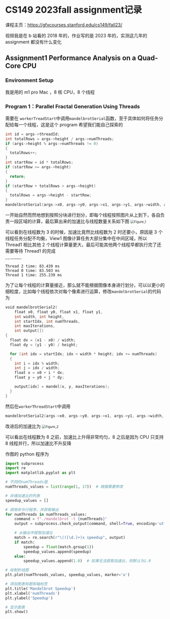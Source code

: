 # CS149 2023fall assignment记录

课程主页：https://gfxcourses.stanford.edu/cs149/fall23/

视频我是在 b 站看的 2018 年的，作业写的是 2023 年的，实测这几年的 assignment 都没有什么变化



## Assignment1 Performance Analysis on a Quad-Core CPU

### Environment Setup

我是用的 m1 pro Mac ，8 核 CPU，8 个线程



### Program 1：Parallel Fractal Generation Using Threads

需要在 `workerTreadStart`中调用`mandelbrotSerial`函数，至于具体如何将任务分配给每一个线程，这是这个 program 希望我们能自己探索的

```go
int id = args->threadId;
int totalRows = args->height / args->numThreads;
if (args->height % args->numThreads != 0)
{
  totalRows++;
}
int startRow = id * totalRows;
if (startRow >= args->height)
{
  return;
}
if (startRow + totalRows > args->height)
{
  totalRows = args->height - startRow;
}
mandelbrotSerial(args->x0, args->y0, args->x1, args->y1, args->width, args->height, startRow, totalRows, args->maxIterations, args->output);
```

一开始自然而然地想到按照分块进行划分，即每个线程按照图片从上到下，各自负责一段区域的计算，最后算出来的加速比与线程数量关系如下图
<img src="https://cdn.jsdelivr.net/gh/Real-Rio/pictures/img/Figure_1.png" alt="Figure_1" style="zoom:72%;" />

可以看到在线程数为 3 的时候，加速比竟然比线程数为 2 时还要小，原因是 3 个线程任务分配不均衡，View1 图像计算任务大部分集中在中间区域，所以 Thread1 相比其他 2 个线程计算量更大，最后可能其他两个线程早都执行完了还需要等待 Thread1 的完成

<img src="https://cdn.jsdelivr.net/gh/Real-Rio/pictures/img/image-20240308140805251.png" alt="image-20240308140805251" style="zoom: 25%;" />

```
Thread 2 time: 83.439 ms
Thread 0 time: 83.503 ms
Thread 1 time: 255.239 ms
```

为了让每个线程的计算量接近，那么就不能根据图像本身进行划分，可以以更小的细粒度，比如每个线程依次对每个像素进行运算，修改`mandelbrotSerial`的代码为

```go
void mandelbrotSerial2(
    float x0, float y0, float x1, float y1,
    int width, int height,
    int startIdx, int numThreads,
    int maxIterations,
    int output[])
{
  float dx = (x1 - x0) / width;
  float dy = (y1 - y0) / height;

  for (int idx = startIdx; idx < width * height; idx += numThreads)
  {
    int i = idx % width;
    int j = idx / width;
    float x = x0 + i * dx;
    float y = y0 + j * dy;

    output[idx] = mandel(x, y, maxIterations);
  }
}

```

然后在`workerThreadStart`中调用

```go
mandelbrotSerial2(args->x0, args->y0, args->x1, args->y1, args->width, args->height, args->threadId, args->numThreads, args->maxIterations, args->output);

```

改进后的加速比为
<img src="https://cdn.jsdelivr.net/gh/Real-Rio/pictures/img/Figure_2.png" alt="Figure_2" style="zoom:72%;" />

可以看出在线程数为 8 之前，加速比上升得非常均匀，8 之后是因为 CPU 只支持 8 线程并行，所以加速比不升反降

作图的 python 程序为

```python
import subprocess
import re
import matplotlib.pyplot as plt

# 不同的numThreads值
numThreads_values = list(range(1, 17))  # 根据需要修改

# 存储加速比的列表
speedup_values = []

# 调用命令行程序，并获取输出
for numThreads in numThreads_values:
    command = f"./mandelbrot -t {numThreads}"
    output = subprocess.check_output(command, shell=True, encoding='utf-8')

    # 从输出中提取加速比
    match = re.search(r"\(([\d.]+)x speedup", output)
    if match:
        speedup = float(match.group(1))
        speedup_values.append(speedup)
    else:
        speedup_values.append(1.0)  # 如果无法提取加速比，则默认为1.0

# 绘制折线图
plt.plot(numThreads_values, speedup_values, marker='o')

# 添加图表标题和轴标签
plt.title('Mandelbrot Speedup')
plt.xlabel('numThreads')
plt.ylabel('Speedup')

# 显示图表
plt.show()

```

